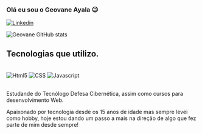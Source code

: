 ### Olá eu sou o Geovane Ayala 😉

[![Linkedin](https://img.shields.io/badge/LinkedIn-0077B5?style=for-the-badge&logo=linkedin&logoColor=white)](https://www.linkedin.com/in/geovane-ayala-28894a1a9/)

![Geovane GitHub stats](https://github-readme-stats.vercel.app/api?username=GeovaneAyala&show_icons=true&theme=merko)

## Tecnologias que utilizo.

<div style="display: inline_block"></br>
<img align= center alt="Html5" src="https://img.shields.io/badge/HTML5-E34F26?style=for-the-badge&logo=html5&logoColor=white">
<img align= center alt="CSS" src="https://img.shields.io/badge/CSS3-1572B6?style=for-the-badge&logo=css3&logoColor=white">
<img align= center alt="Javascript" src="https://img.shields.io/badge/JavaScript-323330?style=for-the-badge&logo=javascript&logoColor=F7DF1E">
</div></br>

<p>Estudande do Tecnólogo Defesa Cibernética, assim como cursos para desenvolvimento Web.

Apaixonado por tecnologia desde os 15 anos de idade mas sempre levei como hobby, hoje estou dando um passo a mais na direção de algo que fez parte de mim desde sempre!</p>
